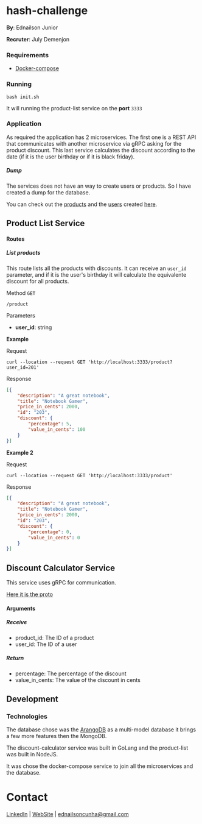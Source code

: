 # hash-challenge

**By**: Ednailson Junior

**Recruter**: July Demenjon

### Requirements

* [Docker-compose](https://docs.docker.com/compose/install/)

### Running

    bash init.sh

It will running the product-list service on the **port** `3333`

### Application

As required the application has 2 microservices. The first one is a REST API that communicates with another microservice
via gRPC asking for the product discount. This last service calculates the discount according to the date (if it is the
user birthday or if it is black friday).

##### Dump

The services does not have an way to create users or products. So I have created a dump for the database.

You can check out the [products](dump_db/products.json) and the [users](dump_db/users.json) created [here](dump_db).

## Product List Service

#### Routes

##### List products

This route lists all the products with discounts. It can receive an `user_id` parameter, and if it is the user's birthday
it will calculate the equivalente discount for all products.

Method `GET`

    /product

Parameters

* **user_id**: string

**Example**

Request

    curl --location --request GET 'http://localhost:3333/product?user_id=201'

Response

```json
[{
	"description": "A great notebook",
	"title": "Notebook Gamer",
	"price_in_cents": 2000,
	"id": "203",
	"discount": {
		"percentage": 5,
		"value_in_cents": 100
	}
}]
```

**Example 2**

Request

    curl --location --request GET 'http://localhost:3333/product'

Response

```json
[{
	"description": "A great notebook",
	"title": "Notebook Gamer",
	"price_in_cents": 2000,
	"id": "203",
	"discount": {
		"percentage": 0,
		"value_in_cents": 0
	}
}]
```

## Discount Calculator Service

This service uses gRPC for communication.

[Here it is the proto](./discount-calculator/server/discount.proto)

#### Arguments


##### Receive

* product_id: The ID of a product
* user_id: The ID of a user

##### Return

* percentage: The percentage of the discount
* value_in_cents: The value of the discount in cents

## Development

### Technologies

The database chose was the [ArangoDB](https://www.arangodb.com/) as a multi-model database it brings a few more
features then the MongoDB.

The discount-calculator service was built in GoLang and the product-list was built in NodeJS.

It was chose the docker-compose service to join all the microservices and the database. 

# Contact

[LinkedIn](https://www.linkedin.com/in/ednailsonvb/) | [WebSite](ednailson.github.io) | ednailsoncunha@gmail.com